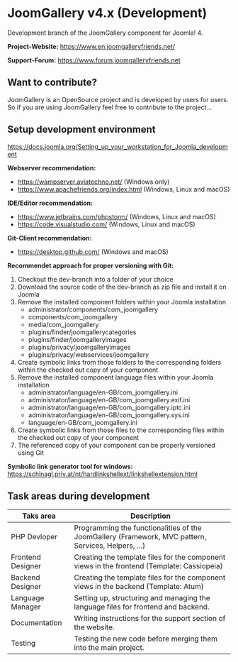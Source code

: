 # JoomGallery v4.x (Development)

Development branch of the JoomGallery component for Joomla! 4.

**Project-Website:**
https://www.en.joomgalleryfriends.net/

**Support-Forum:**
https://www.forum.joomgalleryfriends.net

## Want to contribute?

JoomGallery is an OpenSource project and is developed by users for users. So if you are using JoomGallery feel free to contribute to the project...

## Setup development environment

https://docs.joomla.org/Setting_up_your_workstation_for_Joomla_development

**Webserver recommendation:**
- https://wampserver.aviatechno.net/ (Windows only)
- https://www.apachefriends.org/index.html (Windows, Linux and macOS)

**IDE/Editor recommendation:**
- https://www.jetbrains.com/phpstorm/ (Windows, Linux and macOS)
- https://code.visualstudio.com/ (Windows, Linux and macOS)

**Git-Client recommendation:**
- https://desktop.github.com/ (Windows and macOS)

**Recommendet approach for proper versioning with Git:**
1. Checkout the dev-branch into a folder of your choice
2. Download the source code of the dev-branch as zip file and install it on Joomla
3. Remove the installed component folders within your Joomla installation
   - administrator/components/com_joomgallery
   - components/com_joomgallery
   - media/com_joomgallery
   - plugins/finder/joomgallerycategories
   - plugins/finder/joomgalleryimages
   - plugins/privacy/joomgalleryimages
   - plugins/privacy/webservices/joomgallery
4. Create symbolic links from those folders to the corresponding folders within the checked out copy of your component
5. Remove the installed component language files within your Joomla installation
   - administrator/language/en-GB/com_joomgallery.ini
   - administrator/language/en-GB/com_joomgallery.exif.ini
   - administrator/language/en-GB/com_joomgallery.iptc.ini
   - administrator/language/en-GB/com_joomgallery.sys.ini
   - language/en-GB/com_joomgallery.ini
6. Create symbolic links from those files to the corresponding files within the checked out copy of your component
7. The referenced copy of your component can be properly versioned using Git

**Symbolic link generator tool for windows:**
https://schinagl.priv.at/nt/hardlinkshellext/linkshellextension.html

## Task areas during development

| Taks area | Description |
| ----------- | ----------- |
| PHP Devloper | Programming the functionalities of the JoomGallery (Framework, MVC pattern, Services, Helpers, ...) |
| Frontend Designer | Creating the template files for the component views in the frontend (Template: Cassiopeia) |
| Backend Designer | Creating the template files for the component views in the backend (Template: Atum) |
| Language Manager | Setting up, structuring and managing the language files for frontend and backend. |
| Documentation | Writing instructions for the support section of the website. |
| Testing | Testing the new code before merging them into the main project. |
